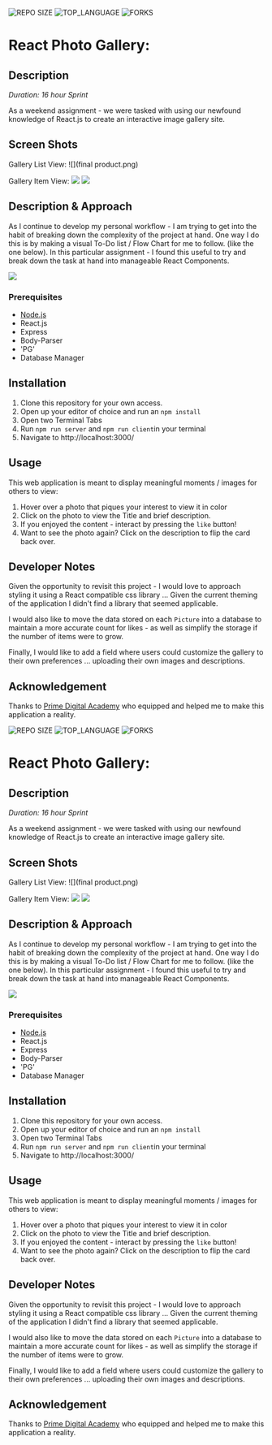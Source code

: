 





![REPO SIZE](https://img.shields.io/github/repo-size/blakesmithmn/weekend-react-gallery?style=flat-square)
![TOP_LANGUAGE](https://img.shields.io/github/languages/top/blakesmithmn/weekend-react-gallery?style=flat-square)
![FORKS](https://img.shields.io/github/forks/blakesmithmn/weekend-react-gallery?style=social)


# React Photo Gallery:

## Description

_Duration: 16 hour Sprint_

As a weekend assignment - we were tasked with using our newfound knowledge of React.js to create an interactive image gallery site.


## Screen Shots

Gallery List View:
![](final product.png)

Gallery Item View:
![](PhotoItem.png)
![](DescriptionView.png)


## Description & Approach


As I continue to develop my personal workflow - I am trying to get into the habit of breaking down the complexity of the project at hand. One way I do this is by making a visual To-Do list / Flow Chart for me to follow. (like the one below). 
In this particular assignment - I found this useful to try and break down the task at hand into manageable React Components.

![](concept.png)



### Prerequisites
- [Node.js](https://nodejs.org/en/)
- React.js
- Express 
- Body-Parser
- 'PG'
- Database Manager

## Installation
1. Clone this repository for your own access.
2. Open up your editor of choice and run an `npm install`
3. Open two Terminal Tabs
4. Run `npm run server`  and `npm run client`in your terminal
5. Navigate to http://localhost:3000/

## Usage
This web application is meant to display meaningful moments / images for others to view:
 1. Hover over a photo that piques your interest to view it in color
 2. Click on the photo to view the Title and brief description.
 3. If you enjoyed the content - interact by pressing the `like` button!
 4. Want to see the photo again? Click on the description to flip the card back over.

## Developer Notes

Given the opportunity to revisit this project - I would love to approach styling it using a React compatible css library ... Given the current theming of the application I didn't find a library that seemed applicable. 

I would also like to move the data stored on each `Picture` into a database to maintain a more accurate count for likes - as well as simplify the storage if the number of items were to grow.

Finally, I would like to add a field where users could customize the gallery to their own preferences ... uploading their own images and descriptions.

## Acknowledgement
Thanks to [Prime Digital Academy](www.primeacademy.io) who equipped and helped me to make this application a reality.






![REPO SIZE](https://img.shields.io/github/repo-size/blakesmithmn/weekend-react-gallery?style=flat-square)
![TOP_LANGUAGE](https://img.shields.io/github/languages/top/blakesmithmn/weekend-react-gallery?style=flat-square)
![FORKS](https://img.shields.io/github/forks/blakesmithmn/weekend-react-gallery?style=social)


# React Photo Gallery:

## Description

_Duration: 16 hour Sprint_

As a weekend assignment - we were tasked with using our newfound knowledge of React.js to create an interactive image gallery site.


## Screen Shots

Gallery List View:
![](final product.png)

Gallery Item View:
![](PhotoItem.png)
![](DescriptionView.png)


## Description & Approach


As I continue to develop my personal workflow - I am trying to get into the habit of breaking down the complexity of the project at hand. One way I do this is by making a visual To-Do list / Flow Chart for me to follow. (like the one below). 
In this particular assignment - I found this useful to try and break down the task at hand into manageable React Components.

![](concept.png)



### Prerequisites
- [Node.js](https://nodejs.org/en/)
- React.js
- Express 
- Body-Parser
- 'PG'
- Database Manager

## Installation
1. Clone this repository for your own access.
2. Open up your editor of choice and run an `npm install`
3. Open two Terminal Tabs
4. Run `npm run server`  and `npm run client`in your terminal
5. Navigate to http://localhost:3000/

## Usage
This web application is meant to display meaningful moments / images for others to view:
 1. Hover over a photo that piques your interest to view it in color
 2. Click on the photo to view the Title and brief description.
 3. If you enjoyed the content - interact by pressing the `like` button!
 4. Want to see the photo again? Click on the description to flip the card back over.

## Developer Notes

Given the opportunity to revisit this project - I would love to approach styling it using a React compatible css library ... Given the current theming of the application I didn't find a library that seemed applicable. 

I would also like to move the data stored on each `Picture` into a database to maintain a more accurate count for likes - as well as simplify the storage if the number of items were to grow.

Finally, I would like to add a field where users could customize the gallery to their own preferences ... uploading their own images and descriptions.

## Acknowledgement
Thanks to [Prime Digital Academy](www.primeacademy.io) who equipped and helped me to make this application a reality.
